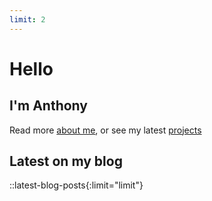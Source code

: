 ```yaml
---
limit: 2
---
```


# Hello

## I'm Anthony

Read more [about me](/about), or see my latest [projects](/projects)

## Latest on my blog

::latest-blog-posts{:limit="limit"}
